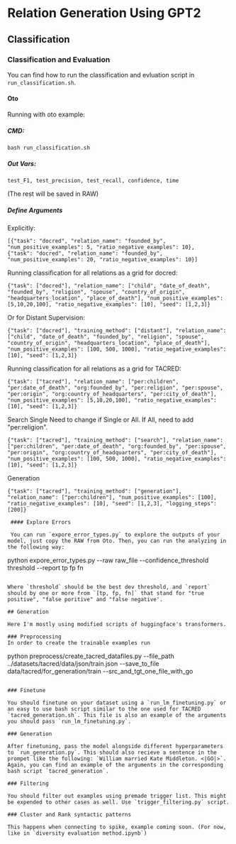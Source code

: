 # Relation Generation Using GPT2

## Classification

### Classification and Evaluation

You can find how to run the classification and evluation script in `run_classification.sh`.

#### Oto
Running with oto example:

##### CMD:
```
bash run_classification.sh
```

##### Out Vars:
```
test_F1, test_precision, test_recall, confidence, time
```
 (The rest will be saved in RAW)

##### Define Arguments
Explicitly:
```
[{"task": "docred", "relation_name": "founded_by", "num_positive_examples": 5, "ratio_negative_examples": 10},
{"task": "docred", "relation_name": "founded_by", "num_positive_examples": 20, "ratio_negative_examples": 10}]
```

Running classification for all relations as a grid for docred:
```
{"task": ["docred"], "relation_name": ["child", "date_of_death", "founded_by", "religion", "spouse", "country_of_origin", "headquarters_location", "place_of_death"], "num_positive_examples": [5,10,20,100], "ratio_negative_examples": [10], "seed": [1,2,3]}
```

Or for Distant Supervision:
```
{"task": ["docred"], "training_method": ["distant"], "relation_name": ["child", "date_of_death", "founded_by", "religion", "spouse", "country_of_origin", "headquarters_location", "place_of_death"], "num_positive_examples": [100, 500, 1000], "ratio_negative_examples": [10], "seed": [1,2,3]}
```

Running classification for all relations as a grid for TACRED:
```
{"task": ["tacred"], "relation_name": ["per:children", "per:date_of_death", "org:founded_by", "per:religion", "per:spouse", "per:origin", "org:country_of_headquarters", "per:city_of_death"], "num_positive_examples": [5,10,20,100], "ratio_negative_examples": [10], "seed": [1,2,3]}
```

Search Single
Need to change if Single or All.
If All, need to add "per:religion".
```
{"task": ["tacred"], "training_method": ["search"], "relation_name": ["per:children", "per:date_of_death", "org:founded_by", "per:spouse", "per:origin", "org:country_of_headquarters", "per:city_of_death"], "num_positive_examples": [100, 500, 1000], "ratio_negative_examples": [10], "seed": [1,2,3]}
```

Generation
```
{"task": ["tacred"], "training_method": ["generation"], "relation_name": ["per:children"], "num_positive_examples": [100], "ratio_negative_examples": [10], "seed": [1,2,3], "logging_steps": [200]}

 #### Explore Errors

 You can run `expore_error_types.py` to explore the outputs of your model, just copy the RAW from Oto. Then, you can run the analyzing in the following way:

 ```
 python expore_error_types.py --raw raw_file --confidence_threshold threshold --report tp fp fn
 ```

 Where `threshold` should be the best dev threshold, and `report` should by one or more from `[tp, fp, fn]` that stand for "true positive", "false poritive" and "false negative'.

## Generation

Here I'm mostly using modified scripts of huggingface's transformers.

### Preprocessing
In order to create the trainable examples run
```
python preprocess/create_tacred_datafiles.py --file_path ../datasets/tacred/data/json/train.json --save_to_file data/tacred/for_generation/train --src_and_tgt_one_file_with_go
```

### Finetune

You should finetune on your dataset using a `run_lm_finetuning.py` or an easy to use bash script similar to the one used for TACRED `tacred_generation.sh`. This file is also an example of the arguments you should pass `run_lm_finetuning.py`.

### Generation

After finetuning, pass the model alongside different hyperparameters to `run_generation.py`. This should also recieve a sentence in the prompet like the following: `William married Kate Middleton. <|GO|>`. Again, you can find an example of the arguments in the corresponding bash script `tacred_generation`.

### Filtering

You should filter out examples using premade trigger list. This might be expended to other cases as well. Use `trigger_filtering.py` script.

### Cluster and Rank syntactic patterns

This happens when connecting to spike, example coming soon. (For now, like in `diversity evaluation method.ipynb`)
